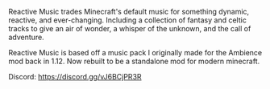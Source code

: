 Reactive Music trades Minecraft's default music for something dynamic, reactive, and ever-changing. Including a collection of fantasy and celtic tracks to give an air of wonder, a whisper of the unknown, and the call of adventure.

Reactive Music is based off a music pack I originally made for the Ambience mod back in 1.12. Now rebuilt to be a standalone mod for modern minecraft.

Discord: https://discord.gg/vJ6BCjPR3R


